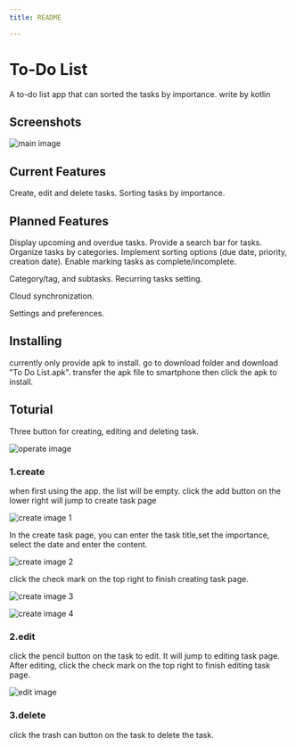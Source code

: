 ```yaml
---
title: README

---
```


# To-Do List

A to-do list app that can sorted the tasks by importance.
write by kotlin

## Screenshots

![main image](screenshots/Screenshot_main.png)




## Current Features

Create, edit and delete tasks.
Sorting tasks by importance.

## Planned Features

Display upcoming and overdue tasks.
Provide a search bar for tasks.
Organize tasks by categories.
Implement sorting options (due date, priority, creation date).
Enable marking tasks as complete/incomplete.

Category/tag, and subtasks.
Recurring tasks setting.

Cloud synchronization.

Settings and preferences.

## Installing

currently only provide apk to install.
go to download folder and download "To Do List.apk". 
transfer the apk file to smartphone then click the apk to install.


## Toturial

Three button for creating, editing and deleting task.

![operate image](screenshots/Screenshot_main_operate.png)

### 1.create

when first using the app. the list will be empty.
click the add button on the lower right will jump to create task page

![create image 1](screenshots/Screenshot_creat1.png)

In the create task page, you can enter the task title,set the importance, select the date and enter the content.

![create image 2](screenshots/Screenshot_create2.png)

click the check mark on the top right to finish creating task page.

![create image 3](screenshots/Screenshot_create3.png)

![create image 4](screenshots/Screenshot_create4.png)

### 2.edit

click the pencil button on the task to edit. It will jump to editing task page. 
After editing, click the check mark on the top right to finish editing task page.

![edit image](screenshots/Screenshot_edit.png)

### 3.delete

click the trash can button on the task to delete the task. 

